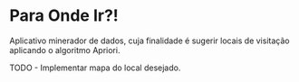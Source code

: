 # Para Onde Ir?!
Aplicativo minerador de dados, cuja finalidade é sugerir locais de visitação aplicando o algoritmo Apriori.

TODO - Implementar mapa do local desejado.
